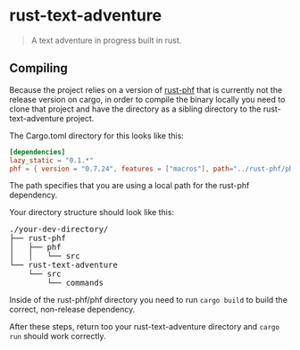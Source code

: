 # rust-text-adventure

> A text adventure in progress built in rust. 

## Compiling


Because the project relies on a version of [rust-phf](https://github.com/sfackler/rust-phf) that is currently not the release version on cargo, in order to compile the binary locally
you need to clone that project and have the directory as a sibling directory to the rust-text-adventure project.


The Cargo.toml directory for this looks like this:
```toml
[dependencies]
lazy_static = "0.1.*"
phf = { version = "0.7.24", features = ["macros"], path="../rust-phf/phf" }
``` 
The path specifies that you are using a local path for the rust-phf dependency.

Your directory structure should look like this:
<pre>
./your-dev-directory/
├── rust-phf
│   ├── phf
│   │   └── src
└── rust-text-adventure
    └── src
        └── commands
</pre>

Inside of the rust-phf/phf directory you need to run `cargo build` to build the correct, non-release dependency.

After these steps, return too your rust-text-adventure directory and `cargo run` should work correctly.

